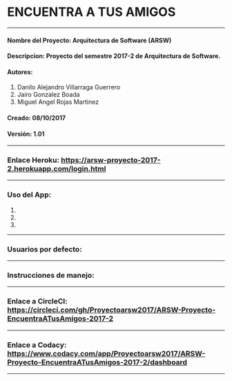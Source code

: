 # ENCUENTRA A TUS AMIGOS
***

#### Nombre del Proyecto: Arquitectura de Software (ARSW)
#### Descripcion: Proyecto del semestre 2017-2 de Arquitectura de Software.
#### Autores: 
1. Danilo Alejandro Villarraga Guerrero
2. Jairo Gonzalez Boada
3. Miguel Angel Rojas Martinez
#### Creado: 08/10/2017
#### Versión: 1.01
***

### Enlace Heroku: https://arsw-proyecto-2017-2.herokuapp.com/login.html
***
### Uso del App:
1.
2.
3.

***
### Usuarios por defecto:


***

### Instrucciones de manejo:

***

### Enlace a CircleCI: https://circleci.com/gh/Proyectoarsw2017/ARSW-Proyecto-EncuentraATusAmigos-2017-2
***
### Enlace a Codacy: https://www.codacy.com/app/Proyectoarsw2017/ARSW-Proyecto-EncuentraATusAmigos-2017-2/dashboard

***
